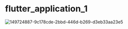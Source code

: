 # flutter_application_1

![149724887-9c178cde-2bbd-446d-b269-d3eb33aa23e5](https://user-images.githubusercontent.com/76746914/150630152-b1904d8b-ea0e-40e3-90ab-f650c57bfd67.png)
